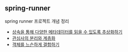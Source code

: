 ## spring-runner
spring runner 프로젝트 개념 정리


- [상속을 통해 다양한 메타데이터를 읽을 수 있도록 추상화하기](https://github.com/SeyoungKo/spring-runner/blob/section_02/refactor_extract_metadata.md)
- [관심사의 분리와 계층화 ](https://github.com/SeyoungKo/spring-runner/blob/section_01/seperation_of_concerns.md)
- [객체를 느슨하게 결합하기](https://github.com/SeyoungKo/spring-runner/blob/section_04/factorymethod_ioc_di.md)

